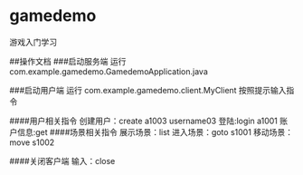 # gamedemo
游戏入门学习

##操作文档
###启动服务端
运行 com.example.gamedemo.GamedemoApplication.java

###启动用户端
运行 com.example.gamedemo.client.MyClient
按照提示输入指令

####用户相关指令
创建用户：create a1003 username03
登陆:login a1001
账户信息:get
####场景相关指令
展示场景：list
进入场景：goto s1001
移动场景：move s1002

####关闭客户端
输入：close